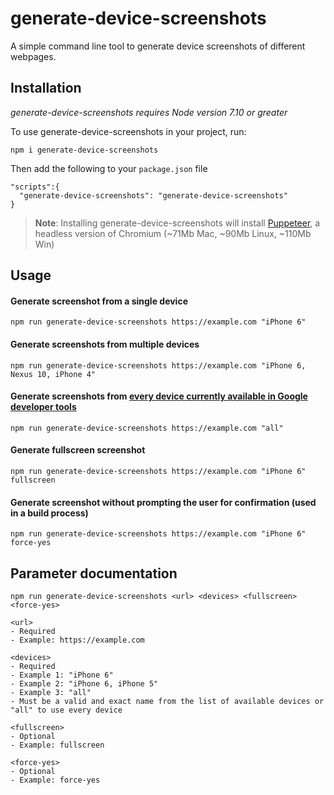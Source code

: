 # generate-device-screenshots
A simple command line tool to generate device screenshots of different webpages.

## Installation
*generate-device-screenshots requires Node version 7.10 or greater*

To use generate-device-screenshots in your project, run:
```
npm i generate-device-screenshots
```

Then add the following to your `package.json` file
```
"scripts":{
  "generate-device-screenshots": "generate-device-screenshots"
}
```


> **Note**: Installing generate-device-screenshots will install [Puppeteer](https://github.com/GoogleChrome/puppeteer), a headless version of Chromium (~71Mb Mac, ~90Mb Linux, ~110Mb Win)



## Usage
#### Generate screenshot from a single device
`npm run generate-device-screenshots https://example.com "iPhone 6"`

#### Generate screenshots from multiple devices
`npm run generate-device-screenshots https://example.com "iPhone 6, Nexus 10, iPhone 4"`

#### Generate screenshots from [every device currently available in Google developer tools](https://github.com/GoogleChrome/puppeteer/blob/master/DeviceDescriptors.js)
`npm run generate-device-screenshots https://example.com "all"`

#### Generate fullscreen screenshot
`npm run generate-device-screenshots https://example.com "iPhone 6" fullscreen`

#### Generate screenshot without prompting the user for confirmation (used in a build process)
`npm run generate-device-screenshots https://example.com "iPhone 6" force-yes`


## Parameter documentation
`npm run generate-device-screenshots <url> <devices> <fullscreen> <force-yes>`

```
<url>
- Required
- Example: https://example.com
```

```
<devices>
- Required
- Example 1: "iPhone 6"
- Example 2: "iPhone 6, iPhone 5"
- Example 3: "all"
- Must be a valid and exact name from the list of available devices or "all" to use every device
```

```
<fullscreen>
- Optional
- Example: fullscreen
```

```
<force-yes>
- Optional
- Example: force-yes
```
